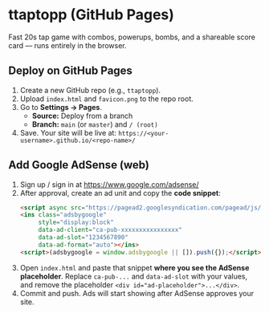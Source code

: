 
# ttaptopp (GitHub Pages)

Fast 20s tap game with combos, powerups, bombs, and a shareable score card — runs entirely in the browser.

## Deploy on GitHub Pages
1. Create a new GitHub repo (e.g., `ttaptopp`).
2. Upload `index.html` and `favicon.png` to the repo root.
3. Go to **Settings → Pages**.
   - **Source:** Deploy from a branch
   - **Branch:** `main` (or `master`) and `/ (root)`
4. Save. Your site will be live at: `https://<your-username>.github.io/<repo-name>/`

## Add Google AdSense (web)
1. Sign up / sign in at https://www.google.com/adsense/
2. After approval, create an ad unit and copy the **code snippet**:
   ```html
   <script async src="https://pagead2.googlesyndication.com/pagead/js/adsbygoogle.js"></script>
   <ins class="adsbygoogle"
        style="display:block"
        data-ad-client="ca-pub-xxxxxxxxxxxxxxxx"
        data-ad-slot="1234567890"
        data-ad-format="auto"></ins>
   <script>(adsbygoogle = window.adsbygoogle || []).push({});</script>
   ```
3. Open `index.html` and paste that snippet **where you see the AdSense placeholder**. Replace `ca-pub-...` and `data-ad-slot` with your values, and remove the placeholder `<div id="ad-placeholder">...</div>`.
4. Commit and push. Ads will start showing after AdSense approves your site.
